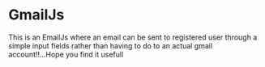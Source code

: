 # GmailJs
This is an EmailJs where an email can be sent to registered user through a simple input fields rather than having to do to an actual gmail account!!...Hope you find it usefull
